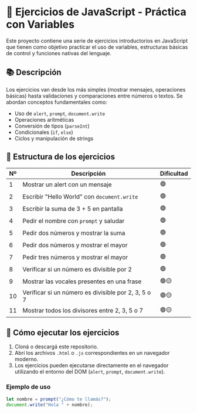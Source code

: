 # 🧠 Ejercicios de JavaScript - Práctica con Variables

Este proyecto contiene una serie de ejercicios introductorios en JavaScript que tienen como objetivo practicar el uso de variables, estructuras básicas de control y funciones nativas del lenguaje.

## 📚 Descripción

Los ejercicios van desde los más simples (mostrar mensajes, operaciones básicas) hasta validaciones y comparaciones entre números o textos. Se abordan conceptos fundamentales como:

- Uso de `alert`, `prompt`, `document.write`
- Operaciones aritméticas
- Conversión de tipos (`parseInt`)
- Condicionales (`if`, `else`)
- Ciclos y manipulación de strings

## 🧩 Estructura de los ejercicios

| Nº | Descripción | Dificultad |
|----|-------------|------------|
| 1  | Mostrar un alert con un mensaje | 🟢 |
| 2  | Escribir "Hello World" con `document.write` | 🟢 |
| 3  | Escribir la suma de 3 + 5 en pantalla | 🟢 |
| 4  | Pedir el nombre con `prompt` y saludar | 🟢 |
| 5  | Pedir dos números y mostrar la suma | 🟢 |
| 6  | Pedir dos números y mostrar el mayor | 🟢 |
| 7  | Pedir tres números y mostrar el mayor | 🟢 |
| 8  | Verificar si un número es divisible por 2 | 🟢 |
| 9  | Mostrar las vocales presentes en una frase | 🟢🟡 |
| 10 | Verificar si un número es divisible por 2, 3, 5 o 7 | 🟢🟡 |
| 11 | Mostrar todos los divisores entre 2, 3, 5 o 7 | 🟢🟡 |

## 🚀 Cómo ejecutar los ejercicios

1. Cloná o descargá este repositorio.
2. Abrí los archivos `.html` o `.js` correspondientes en un navegador moderno.
3. Los ejercicios pueden ejecutarse directamente en el navegador utilizando el entorno del DOM (`alert`, `prompt`, `document.write`).

### Ejemplo de uso

```javascript
let nombre = prompt("¿Cómo te llamás?");
document.write("Hola " + nombre);

